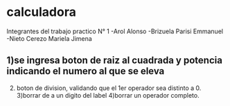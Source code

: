 # calculadora
Integrantes del trabajo practico N° 1
   -Arol Alonso
   -Brizuela Parisi Emmanuel
   -Nieto Cerezo Mariela Jimena
## 1)se ingresa boton de raiz al cuadrada y potencia indicando el numero al que se eleva
   2) boton de division, validando que el 1er operador sea distinto a 0.
   3)borrar de a un digito del label
   4)borrar un operador completo.
